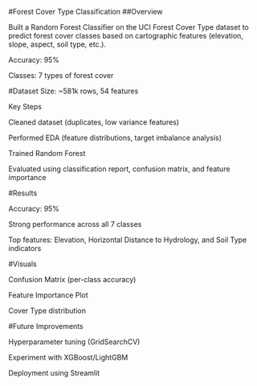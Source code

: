 #Forest Cover Type Classification
##Overview

Built a Random Forest Classifier on the UCI Forest Cover Type dataset to predict forest cover classes based on cartographic features (elevation, slope, aspect, soil type, etc.).

Accuracy: 95%

Classes: 7 types of forest cover

#Dataset Size: ~581k rows, 54 features

Key Steps

Cleaned dataset (duplicates, low variance features)

Performed EDA (feature distributions, target imbalance analysis)

Trained Random Forest

Evaluated using classification report, confusion matrix, and feature importance

#Results

Accuracy: 95%

Strong performance across all 7 classes

Top features: Elevation, Horizontal Distance to Hydrology, and Soil Type indicators

#Visuals

Confusion Matrix (per-class accuracy)

Feature Importance Plot

Cover Type distribution

#Future Improvements

Hyperparameter tuning (GridSearchCV)

Experiment with XGBoost/LightGBM

Deployment using Streamlit
